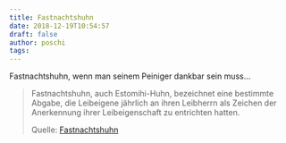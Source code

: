 ```yaml
---
title: Fastnachtshuhn
date: 2018-12-19T10:54:57
draft: false
author: poschi
tags:
---
```


Fastnachtshuhn, wenn man seinem Peiniger dankbar sein muss...

> Fastnachtshuhn, auch Estomihi-Huhn, bezeichnet eine bestimmte Abgabe, die
> Leibeigene jährlich an ihren Leibherrn als Zeichen der Anerkennung ihrer
> Leibeigenschaft zu entrichten hatten.
>
> Quelle: [Fastnachtshuhn](https://de.wikipedia.org/wiki/Fastnachtshuhn)